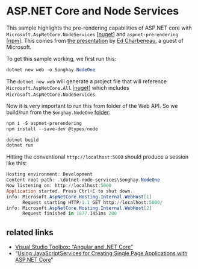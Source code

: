 # ASP.NET Core and Node Services

This sample highlights the pre-rendering capabilities of ASP.NET core with `Microsoft.AspNetCore.NodeServices` [[nuget](https://www.nuget.org/packages/Microsoft.AspNetCore.NodeServices/)] and `aspnet-prerendering` [[npm](https://www.npmjs.com/package/aspnet-prerendering)]. This comes from [the presentation](https://channel9.msdn.com/Shows/Visual-Studio-Toolbox/Angular-and-NET-Core#time=13m45s) by [Ed Charbeneau](https://twitter.com/EdCharbeneau), a guest of Microsoft.

To get this sample working, we first run this:

```ps1
dotnet new web -o Songhay.NodeOne
```

The `dotnet new web` will generate a project file that will reference `Microsoft.AspNetCore.All` [[nuget](https://www.nuget.org/packages/Microsoft.AspNetCore.all)] which includes `Microsoft.AspNetCore.NodeServices`.

Now it is very important to run this from folder of the Web API. So we build/run from the `Songhay.NodeOne` [folder](./Songhay.NodeOne):

```ps1
npm i -S aspnet-prerendering
npm install --save-dev @types/node

dotnet build
dotnet run
```

Hitting the conventional `http://localhost:5000` should produce a session like this:

```ps1
Hosting environment: Development
Content root path: .\dotnet-node-services\Songhay.NodeOne
Now listening on: http://localhost:5000
Application started. Press Ctrl+C to shut down.
info: Microsoft.AspNetCore.Hosting.Internal.WebHost[1]
      Request starting HTTP/1.1 GET http://localhost:5000/
info: Microsoft.AspNetCore.Hosting.Internal.WebHost[2]
      Request finished in 1877.1451ms 200
```

## related links

* [Visual Studio Toolbox: “Angular and .NET Core”](https://channel9.msdn.com/Shows/Visual-Studio-Toolbox/Angular-and-NET-Core#time=13m45s)
* “[Using JavaScriptServices for Creating Single Page Applications with ASP.NET Core](https://docs.microsoft.com/en-us/aspnet/core/client-side/spa-services)”
